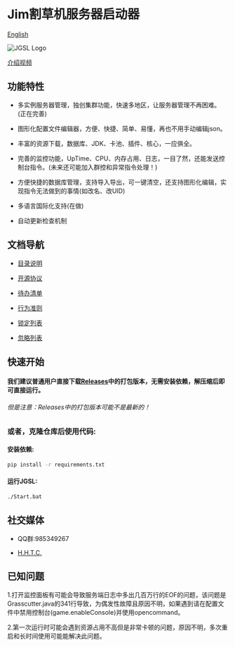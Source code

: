# Jim割草机服务器启动器

[English](README-en_US.md)

![JGSL Logo](Assets/JGSL-Logo.ico)

[介绍视频](https://www.bilibili.com/video/BV1B1VqzWEY7)

## 功能特性

- 多实例服务器管理，独创集群功能，快速多地区，让服务器管理不再困难。(正在完善)
  
- 图形化配置文件编辑器，方便、快捷、简单、易懂，再也不用手动编辑json。
  
- 丰富的资源下载，数据库、JDK、卡池、插件、核心，一应俱全。
  
- 完善的监控功能，UpTime、CPU、内存占用、日志，一目了然，还能发送控制台指令。(未来还可能加入群控和异常指令处理！)
  
- 方便快捷的数据库管理，支持导入导出，可一键清空，还支持图形化编辑，实现指令无法做到的事情(如改名、改UID)
  
- 多语言国际化支持(在做)
  
- 自动更新检查机制

## 文档导航

- [目录说明](DirInfo.md)
  
- [开源协议](LICENSE)
  
- [待办清单](todolist.md)
  
- [行为准则](CODE_OF_CONDUCT.md)
  
- [锁定列表](edit-lock.md)
  
- [忽略列表](.gitignore)

## 快速开始

#### 我们建议普通用户直接下载[Releases](https://github.com/Jimmy32767255/JimGrasscutterServerLauncher/releases)中的打包版本，无需安装依赖，解压缩后即可直接运行。

###### 但是注意：Releases中的打包版本可能不是最新的！

### 或者，克隆仓库后使用代码:

#### 安装依赖:

```bash
pip install -r requirements.txt
```

#### 运行JGSL:

```bash
./Start.bat
```

## 社交媒体

- QQ群:985349267
  
- [H.H.T.C.](https://t.me/Jimmy32767255_Community_recover)

## 已知问题

1.打开监控面板有可能会导致服务端日志中多出几百万行的EOF的问题，该问题是Grasscutter.java的341行导致，为偶发性故障且原因不明，如果遇到请在配置文件中禁用控制台(game.enableConsole)并使用opencommand。

2.第一次运行时可能会遇到资源占用不高但是非常卡顿的问题，原因不明，多次重启和长时间使用可能能解决此问题。

